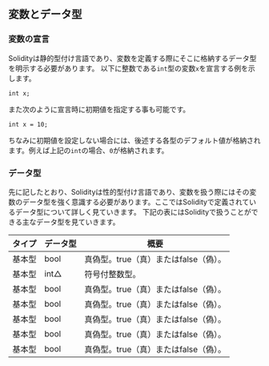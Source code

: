 ## 変数とデータ型

### 変数の宣言
Solidityは静的型付け言語であり、変数を定義する際にそこに格納するデータ型を明示する必要があります。
以下に整数である`int`型の変数`x`を宣言する例を示します。
```plain
int x;
```
また次のように宣言時に初期値を指定する事も可能です。
```plain
int x = 10;
```
ちなみに初期値を設定しない場合には、後述する各型のデフォルト値が格納されます。例えば上記の`int`の場合、`0`が格納されます。
<!--[TODO] 識別子の説明上記では「x」が識別子 -->
<!--[TODO] 識別子の命名規則 -->

### データ型
先に記したとおり、Solidityは性的型付け言語であり、変数を扱う際にはその変数のデータ型を強く意識する必要があります。ここではSolidityで定義されているデータ型について詳しく見ていきます。
下記の表にはSolidityで扱うことができる主なデータ型を見ていきます。

| タイプ | データ型  | 概要  |
| ------ | ----------|-----|
| 基本型 | bool | 真偽型。true（真）またはfalse（偽）。 |
| 基本型 | int△ | 符号付整数型。|
| 基本型 | bool | 真偽型。true（真）またはfalse（偽）。 |
| 基本型 | bool | 真偽型。true（真）またはfalse（偽）。 |
| 基本型 | bool | 真偽型。true（真）またはfalse（偽）。 |
| 基本型 | bool | 真偽型。true（真）またはfalse（偽）。 |
| 基本型 | bool | 真偽型。true（真）またはfalse（偽）。 |
